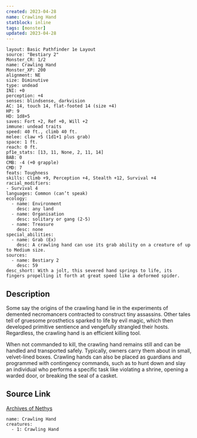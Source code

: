 ```yaml
---
created: 2023-04-28
name: Crawling Hand
statblock: inline
tags: [monster]
updated: 2023-04-28
---
```

```statblock
layout: Basic Pathfinder 1e Layout
source: "Bestiary 2"
Monster_CR: 1/2
name: Crawling Hand
Monster_XP: 200
alignment: NE
size: Diminutive
type: undead
INI: +0
perception: +4
senses: blindsense, darkvision
AC: 14, touch 14, flat-footed 14 (size +4)
HP: 9
HD: 1d8+5
saves: Fort +2, Ref +0, Will +2
immune: undead traits
speed: 40 ft., climb 40 ft.
melee: claw +5 (1d1+1 plus grab)
space: 1 ft.
reach: 0 ft.
pf1e_stats: [13, 11, None, 2, 11, 14]
BAB: 0
CMB: -4 (+0 grapple)
CMD: 7
feats: Toughness
skills: Climb +9, Perception +4, Stealth +12, Survival +4
racial_modifiers:
- Survival 4
languages: Common (can’t speak)
ecology:
  - name: Environment
    desc: any land
  - name: Organisation
    desc: solitary or gang (2-5)
  - name: Treasure
    desc: none
special_abilities:
  - name: Grab (Ex)
    desc: A crawling hand can use its grab ability on a creature of up to Medium size.
sources:
  - name: Bestiary 2
    desc: 59
desc_short: With a jolt, this severed hand springs to life, its fingers propelling it forth at great speed like a deformed spider. 
```
## Description
Some say the origins of the crawling hand lie in the experiments of demented necromancers contracted to construct tiny assassins. Other tales tell of gruesome prosthetics sparked to life by evil magic, which then developed primitive sentience and vengefully strangled their hosts. Regardless, the crawling hand is an efficient killing tool. 

When not commanded to kill, the crawling hand remains still and can be handled and transported safely. Typically, owners carry them about in small, velvet-lined boxes. Crawling hands can also be placed as guardians and programmed with contingency commands, such as to hunt down and slay an individual who performs a specific task like violating a shrine, opening a warded door, or breaking the seal of a casket.
## Source Link
[Archives of Nethys](https://aonprd.com/MonsterDisplay.aspx?ItemName=Crawling%20Hand)
```encounter-table
name: Crawling Hand
creatures:
  - 1: Crawling Hand
```
